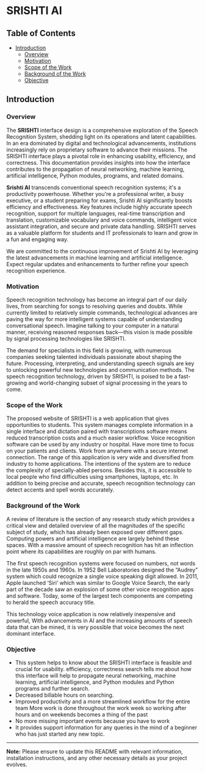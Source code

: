 # SRISHTI AI

## Table of Contents
- [Introduction](#introduction)
  - [Overview](#overview)
  - [Motivation](#motivation)
  - [Scope of the Work](#scope-of-the-work)
  - [Background of the Work](#background-of-the-work)
  - [Objective](#objective)

## Introduction

### Overview

The **SRISHTI** interface design is a comprehensive exploration of the Speech Recognition System, shedding light on its operations and latent capabilities. In an era dominated by digital and technological advancements, institutions increasingly rely on proprietary software to advance their missions. The SRISHTI interface plays a pivotal role in enhancing usability, efficiency, and correctness. This documentation provides insights into how the interface contributes to the propagation of neural networking, machine learning, artificial intelligence, Python modules, programs, and related domains.

**Srishti AI** transcends conventional speech recognition systems; it's a productivity powerhouse. Whether you're a professional writer, a busy executive, or a student preparing for exams, Srishti AI significantly boosts efficiency and effectiveness. Key features include highly accurate speech recognition, support for multiple languages, real-time transcription and translation, customizable vocabulary and voice commands, intelligent voice assistant integration, and secure and private data handling. SRISHTI serves as a valuable platform for students and IT professionals to learn and grow in a fun and engaging way.

We are committed to the continuous improvement of Srishti AI by leveraging the latest advancements in machine learning and artificial intelligence. Expect regular updates and enhancements to further refine your speech recognition experience.

### Motivation

Speech recognition technology has become an integral part of our daily lives, from searching for songs to resolving queries and doubts. While currently limited to relatively simple commands, technological advances are paving the way for more intelligent systems capable of understanding conversational speech. Imagine talking to your computer in a natural manner, receiving reasoned responses back—this vision is made possible by signal processing technologies like SRISHTI.

The demand for specialists in this field is growing, with numerous companies seeking talented individuals passionate about shaping the future. Processing, interpreting, and understanding speech signals are key to unlocking powerful new technologies and communication methods. The speech recognition technology, driven by SRISHTI, is poised to be a fast-growing and world-changing subset of signal processing in the years to come.

### Scope of the Work

The proposed website of SRISHTI is a web application that gives opportunities to students. This system manages complete information in a single interface and dictation paired with transcriptions software means reduced transcription costs and a much easier workflow. Voice recognition software can be used by any industry or hospital. Have more time to focus on your patients and clients. Work from anywhere with a secure internet connection. The range of this application is very wide and diversified from industry to home applications. The intentions of the system are to reduce the complexity of specially-abled persons. Besides this, it is accessible to local people who find difficulties using smartphones, laptops, etc. In addition to being precise and accurate, speech recognition technology can detect accents and spell words accurately.

### Background of the Work

A review of literature is the section of any research study which provides a critical view and detailed overview of all the magnitudes of the specific subject of study, which has already been exposed over different gaps. Computing powers and artificial intelligence are largely behind these spaces. With a massive amount of speech recognition has hit an inflection point where its capabilities are roughly on par with humans.

The first speech recognition systems were focused on numbers, not words in the late 1950s and 1960s. In 1952 Bell Laboratories designed the “Audrey” system which could recognize a single voice speaking digit allowed. In 2011, Apple launched ‘Siri’ which was similar to Google Voice Search, the early part of the decade saw an explosion of some other voice recognition apps and software. Today, some of the largest tech components are competing to herald the speech accuracy title.

This technology voice application is now relatively inexpensive and powerful, With advancements in AI and the increasing amounts of speech data that can be mined, it is very possible that voice becomes the next dominant interface.

### Objective

- This system helps to know about the SRISHTI interface is feasible and crucial for usability. efficiency, correctness search tells me about how this interface will help to propagate neural networking, machine learning, artificial intelligence, and Python modules and Python programs and further search.
- Decreased billable hours on searching.
- Improved productivity and a more streamlined workflow for the entire team More work is done throughout the work week so working after hours and on weekends becomes a thing of the past
- No more missing important events because you have to work
- It provides support information for any queries in the mind of a beginner who has just started any new topic.

---

**Note:** Please ensure to update this README with relevant information, installation instructions, and any other necessary details as your project evolves.
